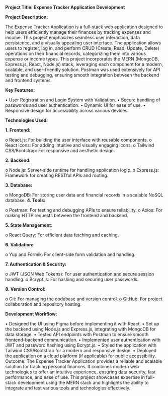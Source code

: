 **Project Title: Expense Tracker Application Development**

**Project Description:**


The Expense Tracker Application is a full-stack web application designed to help users efficiently manage their finances by tracking expenses and income. This project emphasizes seamless user interaction, data persistence, and a visually appealing user interface. The application allows users to register, log in, and perform CRUD (Create, Read, Update, Delete) operations on their financial records, categorizing them into various expense or income types.
This project incorporates the MERN (MongoDB, Express.js, React, Node.js) stack, leveraging each component for a modern, scalable, and user-friendly solution. Postman was used extensively for API testing and debugging, ensuring smooth integration between the backend and frontend systems.

**Key Features:**


•	User Registration and Login System with Validation.
•	Secure handling of passwords and user authentication.
•	Dynamic UI for ease of use.
•	Responsive design for accessibility across various devices.

**Technologies Used:**

**1.	Frontend:**

o	React.js: For building the user interface with reusable components.
o	React Icons: For adding intuitive and visually engaging icons.
o	Tailwind CSS/Bootstrap: For responsive and aesthetic design.

**2.	Backend:**

o	Node.js: Server-side runtime for handling application logic.
o	Express.js: Framework for creating RESTful APIs and routing.

**3.	Database:**

o	MongoDB: For storing user data and financial records in a scalable NoSQL database.
**4.	Tools:**

o	Postman: For testing and debugging APIs to ensure reliability.
o	Axios: For making HTTP requests between the frontend and backend.

**5.	State Management:**

o	React Query: For efficient data fetching and caching.

**6.	Validation:**

o	Yup and Formik: For client-side form validation and handling.

**7.	Authentication & Security:**

o	JWT (JSON Web Tokens): For user authentication and secure session handling.
o	Bcrypt.js: For hashing and securing user passwords.

**8.	Version Control:**

o	Git: For managing the codebase and version control.
o	GitHub: For project collaboration and repository hosting.

**Development Workflow:**

•	Designed the UI using Figma  before implementing it with React.
•	Set up the backend using Node.js and Express.js, integrating with MongoDB for data storage.
•	Tested API endpoints with Postman to ensure smooth frontend-backend communication.
•	Implemented user authentication with JWT and password hashing using Bcrypt.js.
•	Styled the application with Tailwind CSS/Bootstrap for a modern and responsive design.
•	Deployed the application on a cloud platform (if applicable) for public accessibility.
Outcome:
The Expense Tracker Application provides a reliable and scalable solution for tracking personal finances. It combines modern web technologies to offer an intuitive experience, ensuring data security, fast performance, and ease of use. This project showcases expertise in full-stack development using the MERN stack and highlights the ability to integrate and test various tools and technologies effectively.


